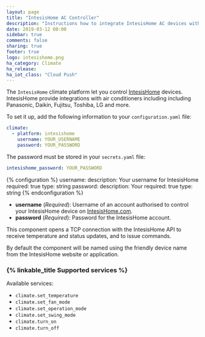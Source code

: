 ```yaml
---
layout: page
title: "IntesisHome AC Controller"
description: "Instructions how to integrate IntesisHome AC devices with Home Assistant"
date: 2019-03-12 00:00
sidebar: true
comments: false
sharing: true
footer: true
logo: intesishome.png
ha_category: Climate
ha_release: 
ha_iot_class: "Cloud Push"
---
```


The `IntesisHome` climate platform let you control [IntesisHome](https://www.intesishome.com) devices. IntesisHome provide integrations with air conditioners including including Panasonic, Daikin, Fujitsu, Toshiba, LG and more.

To set it up, add the following information to your `configuration.yaml` file:

```yaml
climate:
  - platform: intesishome
    username: YOUR_USERNAME
    password: YOUR_PASSWORD
```

The password must be stored in your `secrets.yaml` file:
```yaml
intesishome_password: YOUR_PASSWORD
```

{% configuration %}
username:
  description: Your username for IntesisHome
  required: true
  type: string
password:
  description: Your 
  required: true
  type: string
{% endconfiguration %}

- **username** (*Required*): Username of an account authorised to control your IntesisHome device on [IntesisHome.com](https://user.intesishome.com).
- **password** (*Required*): Password for the IntesisHome account.

This component opens a TCP connection with the IntesisHome API to receive temperature and status updates, and to issue commands.

By default the component will be named using the friendly device name from the IntesisHome website or application.

### {% linkable_title Supported services %}
Available services: 
- `climate.set_temperature`
- `climate.set_fan_mode`
- `climate.set_operation_mode`
- `climate.set_swing_mode`
- `climate.turn_on`
- `climate.turn_off`

